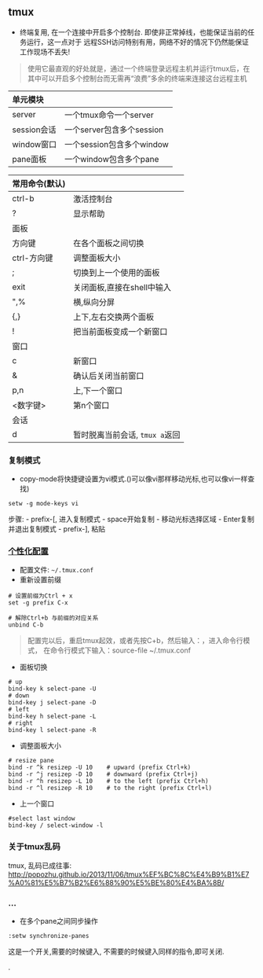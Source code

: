 ## tmux
-  终端复用, 在一个连接中开启多个控制台. 即使非正常掉线，也能保证当前的任务运行，这一点对于 远程SSH访问特别有用，网络不好的情况下仍然能保证工作现场不丢失!
> 使用它最直观的好处就是，通过一个终端登录远程主机并运行tmux后，在其中可以开启多个控制台而无需再“浪费”多余的终端来连接这台远程主机

| 单元模块 |  |
|:---|:---|
| server | 一个tmux命令一个server |
| session会话 | 一个server包含多个session |
| window窗口 | 一个session包含多个window |
| pane面板 | 一个window包含多个pane |


| 常用命令(默认) |  |
|:---|:---|
| ctrl-b | 激活控制台 |
| ? | 显示帮助 |
| 面板 |  |
| 方向键 | 在各个面板之间切换 |
| ctrl-方向键 | 调整面板大小 |
| ; | 切换到上一个使用的面板 |
| exit | 关闭面板,直接在shell中输入 |
| ",% | 横,纵向分屏 |
| {,} | 上下,左右交换两个面板 |
| ! | 把当前面板变成一个新窗口 |
| 窗口 |  |
| c | 新窗口 |
| & | 确认后关闭当前窗口 |
| p,n | 上,下一个窗口 |
| <数字键> | 第n个窗口 |
| 会话 |  |
| d | 暂时脱离当前会话, `tmux a`返回 |


### 复制模式
- copy-mode将快捷键设置为vi模式.()可以像vi那样移动光标,也可以像vi一样查找)
```
setw -g mode-keys vi
```
步骤:
    - prefix-[, 进入复制模式
    - space开始复制
    - 移动光标选择区域
    - Enter复制并退出复制模式
    - prefix-], 粘贴


### [个性化配置](http://mingxinglai.com/cn/2012/09/tmux/)
- 配置文件: `~/.tmux.conf`
- 重新设置前缀
```
# 设置前缀为Ctrl + x
set -g prefix C-x

# 解除Ctrl+b 与前缀的对应关系
unbind C-b
```
> 配置完以后，重启tmux起效，或者先按C+b，然后输入：，进入命令行模式， 在命令行模式下输入：source-file ~/.tmux.conf

- 面板切换
```
# up
bind-key k select-pane -U
# down
bind-key j select-pane -D
# left
bind-key h select-pane -L
# right
bind-key l select-pane -R
```

- 调整面板大小
```
# resize pane
bind -r ^k resizep -U 10    # upward (prefix Ctrl+k)
bind -r ^j resizep -D 10    # downward (prefix Ctrl+j)
bind -r ^h resizep -L 10    # to the left (prefix Ctrl+h)
bind -r ^l resizep -R 10    # to the right (prefix Ctrl+l)
```

- 上一个窗口
```
#select last window
bind-key / select-window -l
```


### 关于tmux乱码
tmux, 乱码已成往事: <http://popozhu.github.io/2013/11/06/tmux%EF%BC%8C%E4%B9%B1%E7%A0%81%E5%B7%B2%E6%88%90%E5%BE%80%E4%BA%8B/>



### ...
- 在多个pane之间同步操作
```
:setw synchronize-panes
```
这是一个开关,需要的时候键入, 不需要的时候键入同样的指令,即可关闭.

.
